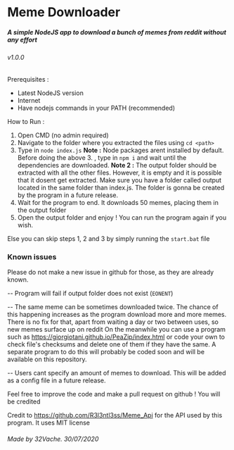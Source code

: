 # Meme Downloader

##### A simple NodeJS app to download a bunch of memes from reddit without any effort

###### v1.0.0

Prerequisites :
- Latest NodeJS version
- Internet
- Have nodejs commands in your PATH (recommended)

How to Run :

1. Open CMD (no admin required)
2. Navigate to the folder where you extracted the files using `cd <path>`
3.  Type in `node index.js`
**Note :** Node packages arent installed by default. Before doing the above 3. , type in `npm i` and wait until the dependencies are downloaded.
**Note 2 :** The output folder should be extracted with all the other files. However, it is empty and it is possible that it dosent get extracted. Make sure you have a folder called output located in the same folder than index.js. The folder is gonna be created by the program in a future release.
4. Wait for the program to end. It downloads 50 memes, placing them in the output folder
5. Open the output folder and enjoy ! You can run the program again if you wish.

Else you can skip steps 1, 2 and 3 by simply running the `start.bat` file

### Known issues

Please do not make a new issue in github for those, as they are already known.

-- Program will fail if output folder does not exist (`EONENT`)

--  The same meme can be sometimes downloaded twice. The chance of this happening increases as the program download more and more memes. There is no fix for that, apart from waiting a day or two between uses, so new memes surface up on reddit
On the meanwhile you can use a program such as https://giorgiotani.github.io/PeaZip/index.html or code your own to check file's checksums and delete one of them if they have the same. A separate program to do this will probably be coded soon and will be available on this repository.

-- Users cant specify an amount of memes to download. This will be added as a config file in a future release.


Feel free to improve the code and make a pull request on github ! You will be credited

Credit to https://github.com/R3l3ntl3ss/Meme_Api for the API used by this program. It uses MIT license

###### Made by 32Vache. 30/07/2020